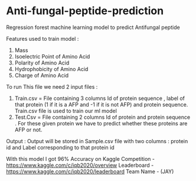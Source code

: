 # Anti-fungal-peptide-prediction

Regression forest machine learning model to predict Antifungal peptide 

Features used to train model :
1) Mass
2) Isoelectric Point of Amino Acid
3) Polarity of Amino Acid
4) Hydrophobicity of Amino Acid
5) Charge of Amino Acid

To run This file we need 2 input files :
1) Train.csv  = File containing 3 columns Id of protein sequence , label of that protein (1 if it is a AFP and -1 if it is not AFP) and protein sequence. Train.csv file is used to train our ml model
2) Test.Csv   = File containing 2 columns Id of protein and protein sequence . For these given protein we have to predict whether these proteins are AFP or not.

Output : Output will be stored in Sample.csv file with two columns : protein id and Label corresponding to that protein id

With this model I got 96% Accuracy on Kaggle
Competition - https://www.kaggle.com/c/iqb2020/overview
Leaderboard - https://www.kaggle.com/c/iqb2020/leaderboard     Team Name - (JAY)

